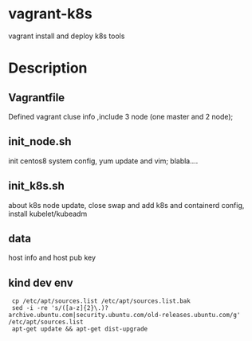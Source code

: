 # vagrant-k8s

vagrant install and deploy k8s tools

# Description

## Vagrantfile
Defined vagrant cluse info ,include 3 node (one master and 2 node); 

## init_node.sh
init centos8 system config, yum update and vim; blabla....

## init_k8s.sh
about k8s node update, close swap and add k8s and containerd config, install kubelet/kubeadm 

## data
host info and host pub key 

## kind dev env
```
 cp /etc/apt/sources.list /etc/apt/sources.list.bak
 sed -i -re 's/([a-z]{2}\.)?archive.ubuntu.com|security.ubuntu.com/old-releases.ubuntu.com/g' /etc/apt/sources.list
 apt-get update && apt-get dist-upgrade
```
